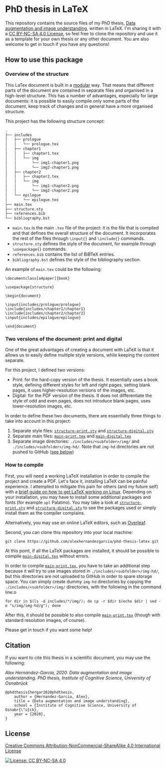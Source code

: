 # PhD thesis in LaTeX

This repository contains the source files of my PhD thesis, [Data augmentation and image understanding](https://alexhernandezgarcia.github.io/thesis.pdf), written in LaTeX. I'm sharing it with a [CC BY-NC-SA 4.0 License](#license), so feel free to clone the repository and use it as a template for your own thesis or any other document. You are also welcome to get in touch if you have any questions!

## How to use this package

### Overview of the structure

This LaTex document is built in a [modular](https://en.wikibooks.org/wiki/LaTeX/Modular_Documents) way. That means that different parts of the document are contained in separate files and organised in a high-level structure. This has a number of advantages, especially for large documents: it is possible to easily compile only some parts of the document, keep track of changes and in general have a more organised structure.

This project has the following structure concept:

```bash
.
├── includes
│   ├── prologue
│   │   └── prologue.tex
│   ├── chapter1
│   │   ├── chapter1.tex
│   │   └── img
│   │       └── img1-chapter1.png
│   │       └── img2-chapter1.png
│   ├── chapter2
│   │   ├── chapter2.tex
│   │   └── img
│   │       └── img1-chapter2.png
│   │       └── img2-chapter2.png
│   └── epilogue
│       └── epilogue.tex
├── main.tex
├── structure.sty
├── references.bib
└── bibliography.bst
```

* `main.tex` is the main `.tex` file of the project: it is the file that is compiled and that defines the overall structure of the document. It incorporates the rest of the files through `\input{}` and `\include{}` commands. 
* `structure.sty` defines the style of the document, for example through `\usepackage{}` commands.
* `references.bib` contains the list of BiBTeX entries.
* `bibliography.bst` defines the style of the bibliography section.

An example of `main.tex` could be the following:

```
\documentclass[a4paper]{book}

\usepackage{structure}

\begin{document}

\input{includes/prologue/prologue}
\include{includes/chapter1/chapter1}
\include{includes/chapter2/chapter2}
\input{includes/epilogue/epilogue}

\end{document}          
```
### Two versions of the document: print and digital

One of the great advantages of creating a document with LaTeX is that it allows us to easily define multiple style versions, while keeping the content separate.

For this project, I defined two versions:

* Print: for the hard-copy version of the thesis. It essentially uses a book style, defining different styles for left and right pages, setting blank pages, it uses higher-resolution versions of the images, etc.
* Digital: for the PDF version of the thesis. It does not differentiate the style of odd and even pages, does not introduce blank pages, uses lower-resolution images, etc.

In order to define these two documents, there are essentially three things to take into account in this project:

1. Separate style files: [`structure-print.sty`](./structure-print.sty) and [`structure-digital.sty`](./structure-digital.sty)
2. Separate main files: [`main-print.tex`](./main-print.tex) and [`main-digital.tex`](./main-digital.tex)
3. Separate image directories: `./includes/<subfolder>/img/` and `./includes/<subfolder>/img-hd/`. Note that `img-hd` directories are not pushed to GitHub ([see below](#how-to-compile))

### How to compile

First, you will need a working LaTeX installation in order to compile the project and create a PDF. Let's face it, installing LaTeX can be painful experience. I attempted to mitigate this pain for others (and my future self) with a [brief guide on how to get LaTeX working on Linux](https://github.com/alexhernandezgarcia/linux-config-utils/blob/master/latex/latex.md). Depending on your installation, you may have to install some additional packages and fonts (for example `upl` Palatino). You may take a look at [`structure-print.sty`](./structure-print.sty) and [`structure-digital.sty`](./structure-digital.sty) to see the packages used or simply install them as the compiler complains.

Alternatively, you may use an online LaTeX editors, such as [Overleaf](https://www.overleaf.com/).

Second, you can clone this repository into your local machine:
```
git clone https://github.com/alexhernandezgarcia/phd-thesis-latex.git
```

At this point, if all the LaTeX packages are installed, it should be possible to compile [`main-digital.tex`](./main-digital.tex) without errors.

In order to compile [`main-print.tex`](./main-print.tex), you have to take an additional step because it will try to use images stored in `./includes/<subfolder>/img-hd/`, but this directories are not uploaded to GitHub in order to spare storage space. You can simply create dummy `img-hd` directories by copying the `./includes/<subfolder>/img/` directories, with the following in the command line:o
```
for dir in $(ls -d includes/*/img/); do cp -r $dir $(echo $dir | sed -e "s/img/img-hd/g"); done
```

After this, it should be possible to also compile [`main-print.tex`](./main-print.tex) (though with standard resolution images, of course).

Please get in touch if you want some help!

## Citation

If you want to cite this thesis in a scientific document, you may use the following:

*Alex Hernandez-Garcia, 2020. Data augmentation and image understanding. PhD thesis, Institute of Cognitive Science, University of Osnabrück*

	@phdthesis{hergar2020phdthesis,
		author = {Hernandez-Garcia, Alex},
		title = {Data augmentation and image understanding},
		school = {Institute of Cognitive Science, University of Osnabr{\"u}ck},
		year = {2020},
	}

## License

[Creative Commons Attribution-NonCommercial-ShareAlike 4.0 International License](https://creativecommons.org/licenses/by-nc-sa/4.0/)

[![License: CC BY-NC-SA 4.0](https://licensebuttons.net/l/by-nc-sa/4.0/80x15.png)](https://creativecommons.org/licenses/by-nc-sa/4.0/)
